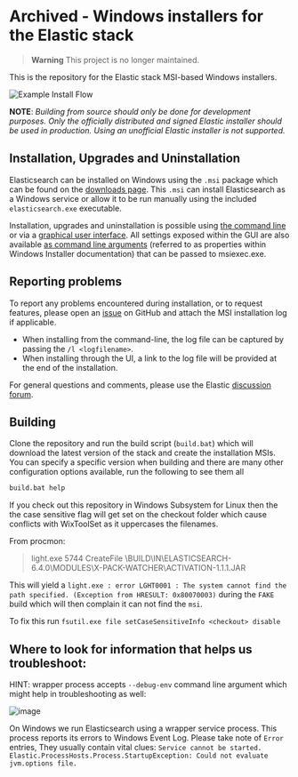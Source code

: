 # Archived - Windows installers for the Elastic stack

> **Warning**
> This project is no longer maintained.

This is the repository for the Elastic stack MSI-based Windows installers.

![Example Install Flow](images/example-flow.gif)

**NOTE**: *Building from source should only be done for development purposes. Only the officially distributed and signed Elastic installer should be used in production. Using an unofficial Elastic installer is not supported.*

## Installation, Upgrades and Uninstallation

Elasticsearch can be installed on Windows using the `.msi` package which can be found on the [downloads page](https://www.elastic.co/downloads/elasticsearch). This `.msi` can install Elasticsearch as a Windows service or allow it to be run manually using the included `elasticsearch.exe` executable.

Installation, upgrades and uninstallation is possible using [the command line](https://www.elastic.co/guide/en/elasticsearch/reference/current/windows.html#install-msi-command-line) or via a [graphical user interface](https://www.elastic.co/guide/en/elasticsearch/reference/current/windows.html#install-msi-gui). All settings exposed within the GUI are also available [as command line arguments](https://www.elastic.co/guide/en/elasticsearch/reference/current/windows.html#msi-command-line-options) (referred to as properties within Windows Installer documentation) that can be passed to msiexec.exe.


## Reporting problems
To report any problems encountered during installation, or to request features, please open an [issue](https://github.com/elastic/windows-installers/issues) on GitHub and attach the MSI installation log if applicable. 

- When installing from the command-line, the log file can be captured by passing the `/l <logfilename>`.
- When installing through the UI, a link to the log file will be provided at the end of the installation.

For general questions and comments, please use the Elastic [discussion forum](https://discuss.elastic.co/).

## Building

Clone the repository and run the build script (`build.bat`) which will download the latest version of the stack and create the installation MSIs. You can specify a specific version when building and there are many other configuration options available, run the following to see them all

```bat
build.bat help
```

If you check out this repository in Windows Subsystem for Linux then the the case sensitive flag will get set on the checkout folder which cause conflicts with WixToolSet as it uppercases the filenames.

From procmon:

> light.exe    5744    CreateFile    <checkout>\BUILD\IN\ELASTICSEARCH-6.4.0\MODULES\X-PACK-WATCHER\ACTIVATION-1.1.1.JAR  

This will yield a `light.exe : error LGHT0001 : The system cannot find the path specified. (Exception from HRESULT: 0x80070003)` during the `FAKE` build which will then complain it can not find the `msi`.


To fix this run `fsutil.exe file setCaseSensitiveInfo <checkout> disable`

## Where to look for information that helps us troubleshoot:

HINT: wrapper process accepts `--debug-env` command line argument which might help in troubleshooting as well:

![image](https://user-images.githubusercontent.com/51912343/107683221-f05ca700-6c66-11eb-8692-18f85cdbe1c3.png)

On Windows we run Elasticsearch using a wrapper service process. This process reports its errors to Windows Event Log. Please take note of `Error` entries, They usually contain vital clues: `Service cannot be started. Elastic.ProcessHosts.Process.StartupException: Could not evaluate jvm.options file. `
